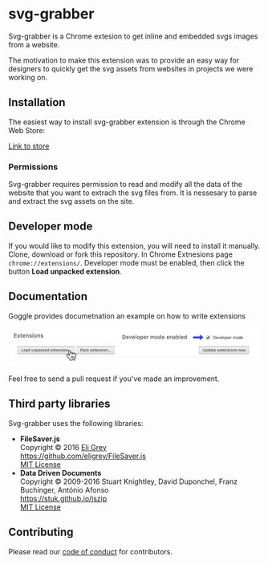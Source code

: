 # svg-grabber
Svg-grabber is a Chrome extesion to get inline and embedded svgs images from a website.

The motivation to make this extension was to provide an easy way for designers to quickly get the svg assets from websites in projects we were working on.

## Installation
The easiest way to install svg-grabber extension is through the Chrome Web Store:

[Link to store](https://chrome.google.com/webstore...)

### Permissions
Svg-grabber requires permission to read and modify all the data of the website that you want to extrach the svg files from. It is nessesary to parse and extract the svg assets on the site.

## Developer mode
If you would like to modify this extension, you will need to install it manually. Clone, download or fork this repository. In Chrome Extnesions page `chrome://extensions/`. Developer mode must be enabled, then click the button **Load unpacked extension**.

## Documentation
Goggle provides documetnation an example on how to write extensions
 
![alt text](/images/svg-grabber-local-install.png "svg-grabber local install")

Feel free to send a pull request if you've made an improvement.

## Third party libraries
Svg-grabber uses the following libraries:

- **FileSaver.js**  
    Copyright © 2016 [Eli Grey](https://eligrey.com)  
    https://github.com/eligrey/FileSaver.js  
    [MIT License](https://github.com/eligrey/FileSaver.js/blob/master/LICENSE.md)  
- **Data Driven Documents**  
    Copyright © 2009-2016 Stuart Knightley, David Duponchel, Franz Buchinger, António Afonso  
    https://stuk.github.io/jszip                    
    [MIT License](https://github.com/Stuk/jszip/blob/master/LICENSE.markdown)                       
## Contributing
Please read our [code of conduct](/code-of-conduct.md) for contributors.